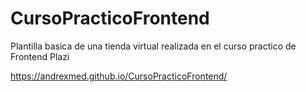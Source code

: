 # CursoPracticoFrontend
Plantilla basica de una tienda virtual realizada en el curso practico de Frontend Plazi

https://andrexmed.github.io/CursoPracticoFrontend/
